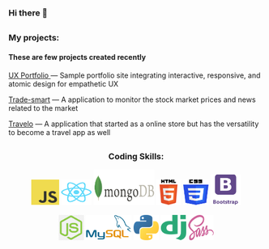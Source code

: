### Hi there 👋

##

<div align='left'>
  <P width='250px'>
    <h3>My projects:</h3>    
    <h4>These are few projects created recently </h4>
    <p><a href='https://john-v77.github.io/Portfolio-Lab/'>UX Portfolio </a> — Sample portfolio site integrating interactive, responsive, and atomic design for empathetic UX </p>
    <p><a href='https://trade-smart.netlify.app'>Trade-smart</a> — A application to monitor the stock market prices and news related to the market</p>
    <p><a href='https://whynew.herokuapp.com'>Travelo</a> — A application that started as a online store but has the versatility to become a travel app as well</p>
  </p>
</div>

##


<div align='center'>
  <h3>Coding Skills:</h3>
  <img alt="JavaScript" width="55px" height="50px" src="https://github.com/John-v77/John-v77/blob/main/icons/javascript.svg">
  <img alt="React"width="60px" height="50px" src="https://github.com/John-v77/John-v77/blob/main/icons/react.svg">
  <img alt="mongodb" width="120" height="70px" src="https://github.com/John-v77/John-v77/blob/main/icons/mongodb.png">
  <img alt="htm5" width="50px" height="50px" src="https://github.com/John-v77/John-v77/blob/main/icons/html5.svg">
  <img alt="css3" width="50px" height="50px" src="https://github.com/John-v77/John-v77/blob/main/icons/css3.svg">
  <code><img alt="Bootstrap" width="60px" height="60px" src="https://github.com/John-v77/John-v77/blob/main/icons/Bootstrap.png"></code>
  <br>
  <br>
  <img alt="nodeJS" width="50px" height="50px" src="https://github.com/John-v77/John-v77/blob/main/icons/node.png">
<!--   <img alt="firebase" width="50px" height="50px" src="https://github.com/John-v77/John-v77/blob/main/icons/firebase.png"> -->
<!--   <img alt="Redux" width="50px" height="50px" src="https://github.com/John-v77/John-v77/blob/main/icons/Redux.png"> -->
  <img alt="MySQL" width="90px" height="50px" src="https://github.com/John-v77/John-v77/blob/main/icons/MySQL-Logo.wine.png">
  <img alt="Python" width="50px" height="50px" src="https://github.com/John-v77/John-v77/blob/main/icons/python.svg">
  <code><img alt="Django" width="50px" height="50px" src="https://github.com/John-v77/John-v77/blob/main/icons/django.svg"></code>
  <img alt="sass" width="50px" height="50px" src="https://github.com/John-v77/John-v77/blob/main/icons/sass-1.svg">

 
</div>
<!--
**John-v77/John-v77** is a ✨ _special_ ✨ repository because its `README.md` (this file) appears on your GitHub profile.

Here are some ideas to get you started:

- 🔭 I’m currently working on ...
- 🌱 I’m currently learning ...
- 👯 I’m looking to collaborate on ...
- 🤔 I’m looking for help with ...
- 💬 Ask me about ...
- 📫 How to reach me: ...
- 😄 Pronouns: ...
- ⚡ Fun fact: ...
-->
